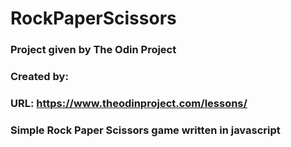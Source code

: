 # RockPaperScissors

### Project given by The Odin Project
### Created by: 
### URL:  https://www.theodinproject.com/lessons/

### Simple Rock Paper Scissors game written in javascript